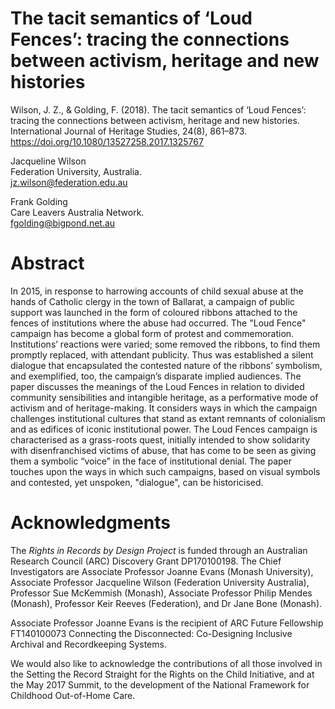 # The tacit semantics of ‘Loud Fences’: tracing the connections between activism, heritage and new histories

Wilson, J. Z., & Golding, F. (2018). The tacit semantics of ‘Loud Fences’: tracing the connections between activism, heritage and new histories. International Journal of Heritage Studies, 24(8), 861–873. https://doi.org/10.1080/13527258.2017.1325767

Jacqueline Wilson \
Federation University, Australia. \
jz.wilson@federation.edu.au 

Frank Golding \
Care Leavers Australia Network. \
fgolding@bigpond.net.au 

# Abstract 

In 2015, in response to harrowing accounts of child sexual abuse at the hands of Catholic clergy in the town of Ballarat, a campaign of public support was launched in the form of coloured ribbons attached to the fences of institutions where the abuse had occurred. The "Loud Fence" campaign has become a global form of protest and commemoration. Institutions’ reactions were varied; some removed the ribbons, to find them promptly replaced, with attendant publicity. Thus was established a silent dialogue that encapsulated the contested nature of the ribbons’ symbolism, and exemplified, too, the campaign’s disparate implied audiences. The paper discusses the meanings of the Loud Fences in relation to divided community sensibilities and intangible heritage, as a performative mode of activism and of heritage-making. It considers ways in which the campaign challenges institutional cultures that stand as extant remnants of colonialism and as edifices of iconic institutional power. The Loud Fences campaign is characterised as a grass-roots quest, initially intended to show solidarity with disenfranchised victims of abuse, that has come to be seen as giving them a symbolic “voice” in the face of institutional denial. The paper touches upon the ways in which such campaigns, based on visual symbols and contested, yet unspoken, "dialogue", can be historicised.

# Acknowledgments

The _Rights in Records by Design Project_ is funded through an Australian Research Council (ARC) Discovery Grant DP170100198. The Chief Investigators are Associate Professor Joanne Evans (Monash University), Associate Professor Jacqueline Wilson (Federation University Australia), Professor Sue McKemmish (Monash), Associate Professor Philip Mendes (Monash), Professor Keir Reeves (Federation), and Dr Jane Bone (Monash). 

Associate Professor Joanne Evans is the recipient of ARC Future Fellowship FT140100073 Connecting the Disconnected: Co-Designing Inclusive Archival and Recordkeeping Systems. 

We would also like to acknowledge the contributions of all those involved in the Setting the Record Straight for the Rights on the Child Initiative, and at the May 2017 Summit, to the development of the National Framework for Childhood Out-of-Home Care.
